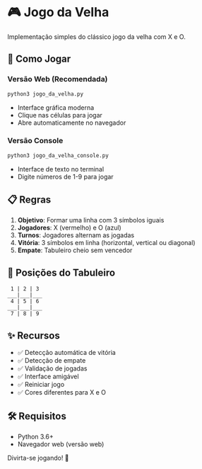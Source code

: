 # 🎮 Jogo da Velha

Implementação simples do clássico jogo da velha com X e O.

## 🚀 Como Jogar

### Versão Web (Recomendada)
```bash
python3 jogo_da_velha.py
```
- Interface gráfica moderna
- Clique nas células para jogar
- Abre automaticamente no navegador

### Versão Console
```bash
python3 jogo_da_velha_console.py
```
- Interface de texto no terminal
- Digite números de 1-9 para jogar

## 📋 Regras

1. **Objetivo**: Formar uma linha com 3 símbolos iguais
2. **Jogadores**: X (vermelho) e O (azul)
3. **Turnos**: Jogadores alternam as jogadas
4. **Vitória**: 3 símbolos em linha (horizontal, vertical ou diagonal)
5. **Empate**: Tabuleiro cheio sem vencedor

## 🎯 Posições do Tabuleiro

```
 1 | 2 | 3 
___|___|___
 4 | 5 | 6 
___|___|___
 7 | 8 | 9 
```

## ✨ Recursos

- ✅ Detecção automática de vitória
- ✅ Detecção de empate
- ✅ Validação de jogadas
- ✅ Interface amigável
- ✅ Reiniciar jogo
- ✅ Cores diferentes para X e O

## 🛠️ Requisitos

- Python 3.6+
- Navegador web (versão web)

Divirta-se jogando! 🎉